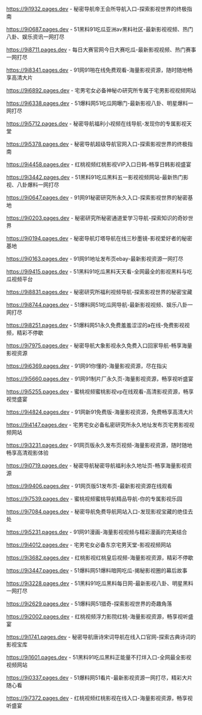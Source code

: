 
https://9i1932.pages.dev - 秘密导航帝王会所导航入口-探索影视世界的终极指南

https://9i0687.pages.dev - 51黑料91吃瓜亚洲av黑料社区-最新影视视频、热门八卦、娱乐资讯一网打尽

https://9i8711.pages.dev - 每日大赛官网今日大赛吃瓜-最新影视视频、热门赛事一网打尽

https://9i8341.pages.dev - 91网91啪在线免费观看-海量影视资源，随时随地畅享高清大片

https://9i6892.pages.dev - 宅男宅女必备神秘の研究所专属于宅男影视视频网站

https://9i6338.pages.dev - 51爆料网51吃瓜网曝门-最新影视八卦、明星爆料一网打尽

https://9i5712.pages.dev - 秘密导航福利小视频在线导航-发现你的专属影视天堂

https://9i5378.pages.dev - 秘密导航超级导航官网入口-探索影视世界的终极指南

https://9i4458.pages.dev - 红桃视频红桃影视VIP入口日韩-畅享日韩影视盛宴

https://9i3442.pages.dev - 51黑料91吃瓜黑料五一影视视频网站-最新热门影视、八卦爆料一网打尽

https://9i0647.pages.dev - 91网91秘密研究所永久入口-探索影视世界的秘密基地

https://9i0203.pages.dev - 秘密研究所秘密通道爱学习导航-探索知识的奇妙世界

https://9i0194.pages.dev - 秘密导航灯塔导航在线三秒墨镜-影视爱好者的秘密基地

https://9i0163.pages.dev - 91网91地址发布页ebay-最新影视资源一网打尽

https://9i9415.pages.dev - 51黑料91吃瓜黑料天天看-全网最全的影视黑料与吃瓜视频平台

https://9i8831.pages.dev - 秘密研究所福利视频导航-探索影视世界的秘密宝藏

https://9i8744.pages.dev - 51爆料网51吃瓜网导航-最新影视视频、娱乐八卦一网打尽

https://9i8251.pages.dev - 51爆料网51永久免费羞羞涩涩的a在线-免费影视视频，精彩不停歇

https://9i7975.pages.dev - 秘密导航大象影视永久免费入口回家导航-畅享海量影视资源

https://9i6369.pages.dev - 91网91你懂的-海量影视资源，尽在指尖

https://9i5660.pages.dev - 91网91制片厂永久页-海量影视资源，畅享视听盛宴

https://9i5255.pages.dev - 蜜桃视频蜜桃影视vp在线观看-高清影视资源，畅享视觉盛宴

https://9i4824.pages.dev - 91网新91免费版-海量影视资源，免费畅享高清大片

https://9i4147.pages.dev - 宅男宅女必备私密研究所永久地址发布页宅男影视视频网站

https://9i3231.pages.dev - 91网页版永久发布页视频-海量影视资源，随时随地畅享高清观影体验

https://9i0719.pages.dev - 秘密导航秘密导航福利永久地址页-畅享海量影视资源

https://9i9406.pages.dev - 91网页版51发布页-最新影视资源在线观看

https://9i7539.pages.dev - 蜜桃视频蜜桃导航精品导航-你的专属影视乐园

https://9i7084.pages.dev - 秘密导航免费导航网站入口-发现影视宝藏的绝佳去处

https://9i5231.pages.dev - 91网91漫画-海量影视视频与精彩漫画的完美结合

https://9i4012.pages.dev - 宅男宅女必备东京宅男天堂-影视视频网站

https://9i3682.pages.dev - 红桃影视红桃皇后视频-海量影视资源，精彩不停歇

https://9i3447.pages.dev - 51爆料网51爆料暗网吃瓜-揭秘影视圈的幕后故事

https://9i3228.pages.dev - 51黑料91吃瓜黑料每日网-最新影视八卦、明星黑料一网打尽

https://9i2629.pages.dev - 51爆料网51猎奇-探索影视世界的奇趣角落

https://9i2002.pages.dev - 红桃视频浮力影院红桃-海量影视资源，畅享视听盛宴

https://9i1741.pages.dev - 秘密导航唐诗宋词导航在线入口官网-探索古典诗词的影视宝库

https://9i1601.pages.dev - 51黑料91吃瓜黑料正能量不打烊入口-全网最全影视视频网站

https://9i0337.pages.dev - 51爆料网51看片-最新影视资源一网打尽，精彩大片随心看

https://9i7372.pages.dev - 红桃视频红桃影视在线入口-海量影视资源，畅享视听盛宴

